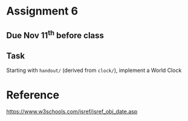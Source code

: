 # Assignment 6

## Due Nov 11<sup>th</sup> before class

## Task

Starting with `handout/` (derived from `clock/`), implement a World Clock

# Reference
https://www.w3schools.com/jsref/jsref_obj_date.asp
